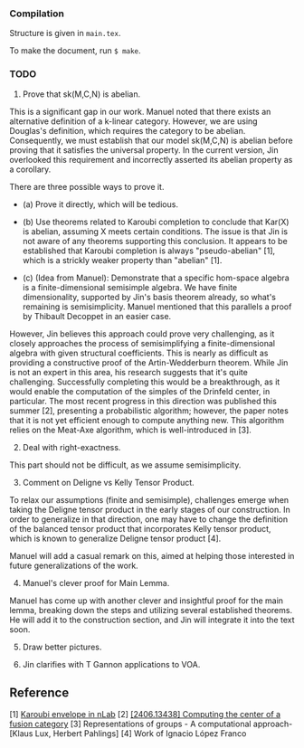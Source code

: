 ### Compilation

Structure is given in `main.tex`.

To make the document, run `$ make`.

### TODO

1. Prove that sk(M,C,N) is abelian.

This is a significant gap in our work. Manuel noted that there exists an
alternative definition of a k-linear category. However, we are using Douglas's
definition, which requires the category to be abelian. Consequently, we must
establish that our model sk(M,C,N) is abelian before proving that it satisfies
the universal property. In the current version, Jin overlooked this
requirement and incorrectly asserted its abelian property as a corollary.

There are three possible ways to prove it.

+ (a) Prove it directly, which will be tedious.

+ (b) Use theorems related to Karoubi completion to conclude that Kar(X) is
  abelian, assuming X meets certain conditions. The issue is that Jin is not
  aware of any theorems supporting this conclusion. It appears to be
  established that Karoubi completion is always "pseudo-abelian" [1], which is
  a strickly weaker property than "abelian" [1].

+ (c) (Idea from Manuel): Demonstrate that a specific hom-space algebra is a
  finite-dimensional semisimple algebra. We have finite dimensionality,
  supported by Jin's basis theorem already, so what's remaining is
  semisimplicity. Manuel mentioned that this parallels a proof by Thibault
  Decoppet in an easier case.

However, Jin believes this approach could prove very challenging, as it
closely approaches the process of semisimplifying a finite-dimensional algebra
with given structural coefficients. This is nearly as difficult as providing a
constructive proof of the Artin-Wedderburn theorem. While Jin is not an expert
in this area, his research suggests that it's quite challenging. Successfully
completing this would be a breakthrough, as it would enable the computation of
the simples of the Drinfeld center, in particular. The most recent progress in
this direction was published this summer [2], presenting a probabilistic
algorithm; however, the paper notes that it is not yet efficient enough to
compute anything new. This algorithm relies on the Meat-Axe algorithm, which
is well-introduced in [3].

2. Deal with right-exactness.

This part should not be difficult, as we assume semisimplicity.

3. Comment on Deligne vs Kelly Tensor Product.

To relax our assumptions (finite and semisimple), challenges emerge when
taking the Deligne tensor product in the early stages of our construction. In
order to generalize in that direction, one may have to change the definition
of the balanced tensor product that incorporates Kelly tensor product, which
is known to generalize Deligne tensor product [4].

Manuel will add a casual remark on this, aimed at helping those interested in
future generalizations of the work.

4. Manuel's clever proof for Main Lemma.

Manuel has come up with another clever and insightful proof for the main
lemma, breaking down the steps and utilizing several established theorems. He
will add it to the construction section, and Jin will integrate it into the text
soon.

5. Draw better pictures.

6. Jin clarifies with T Gannon applications to VOA.

## Reference

[1] [Karoubi envelope in nLab](https://ncatlab.org/nlab/show/Karoubi+envelope)
[2] [[2406.13438] Computing the center of a fusion category](https://arxiv.org/abs/2406.13438)
[3] Representations of groups - A computational approach-[Klaus Lux, Herbert Pahlings]
[4] Work of Ignacio López Franco
